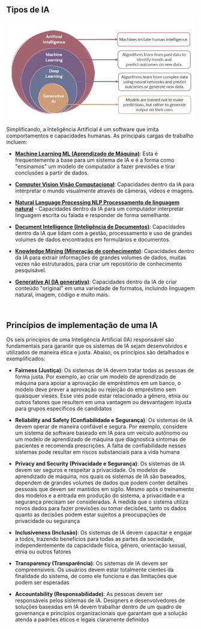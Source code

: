 ## Tipos de IA

[![Tipos de Inteligência Artificial](./assets/AITypes.png)](https://blogs.oracle.com/oracleuniversity/post/announcing-oci-ai-foundations-certification)

Simplificando, a Inteligência Artificial é um software que imita comportamentos e capacidades humanas. As principais cargas de trabalho incluem:

- [**Machine Learning ML (Aprendizado de Máquina)**](): Esta é frequentemente a base para um sistema de IA e é a forma como "ensinamos" um modelo de computador a fazer previsões e tirar conclusões a partir de dados.

- [**Computer Vision Visão Computacional**](): Capacidades dentro da IA para interpretar o mundo visualmente através de câmeras, vídeos e imagens.

- [**Natural Language Processing NLP Processamento de linguagem natural**]() - Capacidades dentro da IA para um computador interpretar linguagem escrita ou falada e responder de forma semelhante.

- [**Document Intelligence (Inteligência de Documentos)**](): Capacidades dentro da IA que lidam com a gestão, processamento e uso de grandes volumes de dados encontrados em formulários e documentos.

- [**Knowledge Mining (Mineração de conhecimento)**](): Capacidades dentro da IA para extrair informações de grandes volumes de dados, muitas vezes não estruturados, para criar um repositório de conhecimento pesquisável.

- [**Generative AI (IA generativa)**](): Capacidades dentro da IA de criar conteúdo "original" em uma variedade de formatos, incluindo linguagem natural, imagem, código e muito mais.

<br>

## Princípios de implementação de uma IA

Os seis princípios de uma Inteligência Artificial (IA) responsável são fundamentais para garantir que os sistemas de IA sejam desenvolvidos e utilizados de maneira ética e justa. Abaixo, os princípios são detalhados e exemplificados:

- **Fairness (Justiça)**: Os sistemas de IA devem tratar todas as pessoas de forma justa. Por exemplo, ao criar um modelo de aprendizado de máquina para apoiar a aprovação de empréstimos em um banco, o modelo deve prever a aprovação ou rejeição do empréstimo sem quaisquer vieses. Esse viés pode estar relacionado a gênero, etnia ou outros fatores que resultem em uma vantagem ou desvantagem injusta para grupos específicos de candidatos

- **Reliability and Safety (Confiabilidade e Segurança)**: Os sistemas de IA devem operar de maneira confiável e segura. Por exemplo, considere um sistema de software baseado em IA para um veículo autônomo ou um modelo de aprendizado de máquina que diagnostica sintomas de pacientes e recomenda prescrições. A falta de confiabilidade nesses sistemas pode resultar em riscos substanciais para a vida humana

- **Privacy and Security (Privacidade e Segurança)**: Os sistemas de IA devem ser seguros e respeitar a privacidade. Os modelos de aprendizado de máquina, nos quais os sistemas de IA são baseados, dependem de grandes volumes de dados que podem conter detalhes pessoais que devem ser mantidos em sigilo. Mesmo após o treinamento dos modelos e a entrada em produção do sistema, a privacidade e a segurança precisam ser consideradas. À medida que o sistema utiliza novos dados para fazer previsões ou tomar decisões, tanto os dados quanto as decisões podem estar sujeitos a preocupações de privacidade ou segurança

- **Inclusiveness (Inclusão)**: Os sistemas de IA devem capacitar e engajar a todos, trazendo benefícios para todas as partes da sociedade, independentemente da capacidade física, gênero, orientação sexual, etnia ou outros fatores

- **Transparency (Transparência)**: Os sistemas de IA devem ser compreensíveis. Os usuários devem estar totalmente cientes da finalidade do sistema, de como ele funciona e das limitações que podem ser esperadas

- **Accountability (Responsabilidade)**: As pessoas devem ser responsáveis pelos sistemas de IA. Designers e desenvolvedores de soluções baseadas em IA devem trabalhar dentro de um quadro de governança e princípios organizacionais que garantam que a solução atenda a padrões éticos e legais claramente definidos